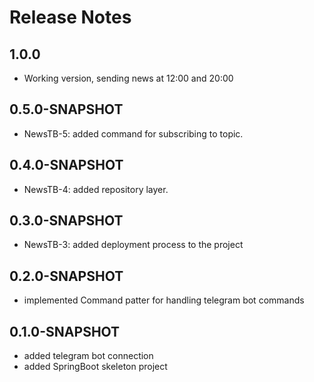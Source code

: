 # Release Notes

## 1.0.0

*   Working version, sending news at 12:00 and 20:00

## 0.5.0-SNAPSHOT

*   NewsTB-5: added command for subscribing to topic. 

## 0.4.0-SNAPSHOT

*   NewsTB-4: added repository layer.

## 0.3.0-SNAPSHOT

*   NewsTB-3: added deployment process to the project

## 0.2.0-SNAPSHOT

* implemented Command patter for handling telegram bot commands

## 0.1.0-SNAPSHOT

*   added telegram bot connection
*   added SpringBoot skeleton project